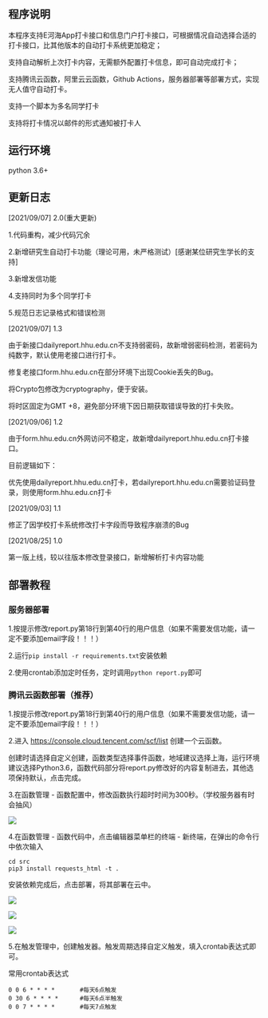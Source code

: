 ## 程序说明

本程序支持E河海App打卡接口和信息门户打卡接口，可根据情况自动选择合适的打卡接口，比其他版本的自动打卡系统更加稳定；

支持自动解析上次打卡内容，无需额外配置打卡信息，即可自动完成打卡；

支持腾讯云函数，阿里云云函数，Github Actions，服务器部署等部署方式，实现无人值守自动打卡。

支持一个脚本为多名同学打卡

支持将打卡情况以邮件的形式通知被打卡人

## 运行环境

python 3.6+

## 更新日志
[2021/09/07] 2.0(重大更新)

1.代码重构，减少代码冗余

2.新增研究生自动打卡功能（理论可用，未严格测试）[感谢某位研究生学长的支持]

3.新增发信功能

4.支持同时为多个同学打卡

5.规范日志记录格式和错误检测

[2021/09/07] 1.3

由于新接口dailyreport.hhu.edu.cn不支持弱密码，故新增弱密码检测，若密码为纯数字，默认使用老接口进行打卡。

修复老接口form.hhu.edu.cn在部分环境下出现Cookie丢失的Bug。

将Crypto包修改为cryptography，便于安装。

将时区固定为GMT +8，避免部分环境下因日期获取错误导致的打卡失败。

[2021/09/06] 1.2

由于form.hhu.edu.cn外网访问不稳定，故新增dailyreport.hhu.edu.cn打卡接口。

目前逻辑如下：

优先使用dailyreport.hhu.edu.cn打卡，若dailyreport.hhu.edu.cn需要验证码登录，则使用form.hhu.edu.cn打卡

[2021/09/03] 1.1

修正了因学校打卡系统修改打卡字段而导致程序崩溃的Bug

[2021/08/25] 1.0

第一版上线，较以往版本修改登录接口，新增解析打卡内容功能


## 部署教程

### 服务器部署

1.按提示修改report.py第18行到第40行的用户信息（如果不需要发信功能，请一定不要添加email字段！！！）

2.运行`pip install -r requirements.txt`安装依赖

2.使用crontab添加定时任务，定时调用`python report.py`即可

### 腾讯云函数部署（推荐）

1.按提示修改report.py第18行到第40行的用户信息（如果不需要发信功能，请一定不要添加email字段！！！）

2.进入 https://console.cloud.tencent.com/scf/list 创建一个云函数。

创建时请选择自定义创建，函数类型选择事件函数，地域建议选择上海，运行环境建议选择Python3.6，函数代码部分将report.py修改好的内容复制进去，其他选项保持默认，点击完成。

3.在函数管理 - 函数配置中，修改函数执行超时时间为300秒。（学校服务器有时会抽风）

![](https://s3.bmp.ovh/imgs/2021/09/0780506568bb57ff.png)

4.在函数管理 - 函数代码中，点击编辑器菜单栏的终端 - 新终端，在弹出的命令行中依次输入

```
cd src
pip3 install requests_html -t .
```
安装依赖完成后，点击部署，将其部署在云中。

![](https://s3.bmp.ovh/imgs/2021/09/1ff9367bf1b23e00.png)

![](https://s3.bmp.ovh/imgs/2021/09/1c754d57a5110b21.png)

![](https://s3.bmp.ovh/imgs/2021/09/aa624c1fadaeb612.png)

5.在触发管理中，创建触发器。触发周期选择自定义触发，填入crontab表达式即可。

常用crontab表达式

```
0 0 6 * * * *       #每天6点触发
0 30 6 * * * *      #每天6点半触发
0 0 7 * * * *       #每天7点触发
```
